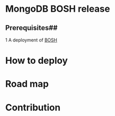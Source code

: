 # MongoDB BOSH release  #

 

## Prerequisites## 

1 A deployment of [BOSH](https://github.com/cloudfoundry/bosh)

# How to deploy

# Road map

# Contribution 
